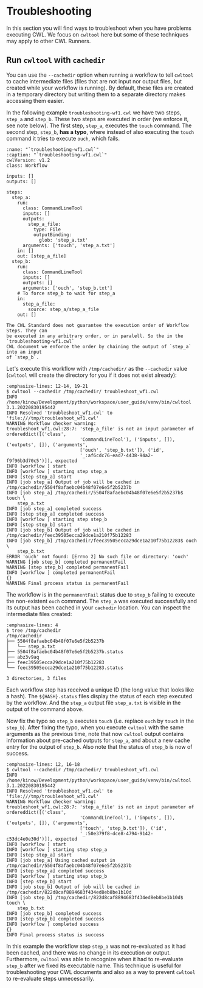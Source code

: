 # Troubleshooting

In this section you will find ways to troubleshoot when you have problems executing CWL.
We focus on `cwltool` here but some of these techniques may apply to other CWL Runners.

## Run `cwltool` with `cachedir`

You can use the `--cachedir` option when running a workflow to tell `cwltool` to
cache intermediate files (files that are not input nor output files, but created
while your workflow is running). By default, these files are created in a
temporary directory but writing them to a separate directory makes accessing
them easier.

In the following example `troubleshooting-wf1.cwl` we have two steps, `step_a` and `step_b`.
These two steps are executed in order (we enforce it, see note below). The first step,
`step_a`, executes the `touch` command. The second step, `step_b`, **has a typo**,
where instead of also executing the `touch` command it tries to execute `ouch`, which
fails.

```{code-block} cwl
:name: "`troubleshooting-wf1.cwl`"
:caption: "`troubleshooting-wf1.cwl`"
cwlVersion: v1.2
class: Workflow

inputs: []
outputs: []

steps:
  step_a:
    run:
      class: CommandLineTool
      inputs: []
      outputs:
        step_a_file:
          type: File
          outputBinding:
            glob: 'step_a.txt'
      arguments: ['touch', 'step_a.txt']
    in: []
    out: [step_a_file]
  step_b:
    run:
      class: CommandLineTool
      inputs: []
      outputs: []
      arguments: ['ouch', 'step_b.txt']
    # To force step_b to wait for step_a
    in:
      step_a_file:
        source: step_a/step_a_file
    out: []
```

```{note}
The CWL Standard does not guarantee the execution order of Workflow Steps. They can
be executed in any arbitrary order, or in paralell. So the in the `troubleshooting-wf1.cwl`
CWL document we enforce the order by chaining the output of `step_a` into an input
of `step_b`.
```

Let's execute this workflow with `/tmp/cachedir/` as the `--cachedir` value (`cwltool` will
create the directory for you if it does not exist already):

```{code-block} console
:emphasize-lines: 12-14, 19-21
$ cwltool --cachedir /tmp/cachedir/ troubleshoot_wf1.cwl
INFO /home/kinow/Development/python/workspace/user_guide/venv/bin/cwltool 3.1.20220830195442
INFO Resolved 'troubleshoot_wf1.cwl' to 'file:///tmp/troubleshoot_wf1.cwl'
WARNING Workflow checker warning:
troubleshoot_wf1.cwl:28:7: 'step_a_file' is not an input parameter of ordereddict([('class',
                           'CommandLineTool'), ('inputs', []), ('outputs', []), ('arguments',
                           ['ouch', 'step_b.txt']), ('id',
                           '_:af6cdc76-ead7-4438-94a2-f9f96b3d70c5')]), expected
INFO [workflow ] start
INFO [workflow ] starting step step_a
INFO [step step_a] start
INFO [job step_a] Output of job will be cached in /tmp/cachedir/5504f8afaebc04b48f07e6e5f2b5237b
INFO [job step_a] /tmp/cachedir/5504f8afaebc04b48f07e6e5f2b5237b$ touch \
    step_a.txt
INFO [job step_a] completed success
INFO [step step_a] completed success
INFO [workflow ] starting step step_b
INFO [step step_b] start
INFO [job step_b] Output of job will be cached in /tmp/cachedir/feec39505ecca29dce1a210f75b12283
INFO [job step_b] /tmp/cachedir/feec39505ecca29dce1a210f75b12283$ ouch \
    step_b.txt
ERROR 'ouch' not found: [Errno 2] No such file or directory: 'ouch'
WARNING [job step_b] completed permanentFail
WARNING [step step_b] completed permanentFail
INFO [workflow ] completed permanentFail
{}
WARNING Final process status is permanentFail
```

The workflow is in the `permanentFail` status due to `step_b` failing to execute the
non-existent `ouch` command. The `step_a` was executed successfully and its output
has been cached in your `cachedir` location. You can inspect the intermediate files
created:

```{code-block} console
:emphasize-lines: 4
$ tree /tmp/cachedir
/tmp/cachedir
├── 5504f8afaebc04b48f07e6e5f2b5237b
│   └── step_a.txt
├── 5504f8afaebc04b48f07e6e5f2b5237b.status
├── abz3v9aq
├── feec39505ecca29dce1a210f75b12283
└── feec39505ecca29dce1a210f75b12283.status

3 directories, 3 files
```

Each workflow step has received a unique ID (the long value that looks like a hash).
The `${HASH}.status` files display the status of each step executed by the workflow.
And the `step_a` output file `step_a.txt` is visible in the output of the command above.

Now fix the typo so `step_b` executes `touch` (i.e. replace `ouch` by `touch` in the
`step_b`). After fixing the typo, when you execute `cwltool` with the same arguments
as the previous time, note that now `cwltool` output contains information about
pre-cached outputs for `step_a`, and about a new cache entry for the output of `step_b`.
Also note that the status of `step_b` is now of success.

```{code-block} console
:emphasize-lines: 12, 16-18
$ cwltool --cachedir /tmp/cachedir/ troubleshoot_wf1.cwl
INFO /home/kinow/Development/python/workspace/user_guide/venv/bin/cwltool 3.1.20220830195442
INFO Resolved 'troubleshoot_wf1.cwl' to 'file:///tmp/troubleshoot_wf1.cwl'
WARNING Workflow checker warning:
troubleshoot_wf1.cwl:28:7: 'step_a_file' is not an input parameter of ordereddict([('class',
                           'CommandLineTool'), ('inputs', []), ('outputs', []), ('arguments',
                           ['touch', 'step_b.txt']), ('id',
                           '_:50e379f8-dce8-4794-9142-c53dc4e0e30d')]), expected
INFO [workflow ] start
INFO [workflow ] starting step step_a
INFO [step step_a] start
INFO [job step_a] Using cached output in /tmp/cachedir/5504f8afaebc04b48f07e6e5f2b5237b
INFO [step step_a] completed success
INFO [workflow ] starting step step_b
INFO [step step_b] start
INFO [job step_b] Output of job will be cached in /tmp/cachedir/822d8caf8894683f434ed8eb8be1b10d
INFO [job step_b] /tmp/cachedir/822d8caf8894683f434ed8eb8be1b10d$ touch \
    step_b.txt
INFO [job step_b] completed success
INFO [step step_b] completed success
INFO [workflow ] completed success
{}
INFO Final process status is success
```

In this example the workflow step `step_a` was not re-evaluated as it had been cached, and
there was no change in its execution or output. Furthermore, `cwltool` was able to recognize
when it had to re-evaluate `step_b` after we fixed its executable name. This technique is
useful for troubleshooting your CWL documents and also as a way to prevent `cwltool` to
re-evaluate steps unnecessarily.
